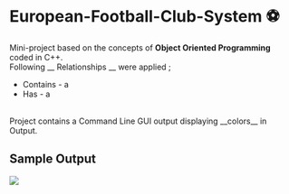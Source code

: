 # European-Football-Club-System ⚽️
Mini-project based on the concepts of **Object Oriented Programming** coded in C++. <br/>
Following __ Relationships __ were applied ;
  * Contains - a
  * Has - a 
<br/>
Project contains a Command Line GUI output displaying __colors__ in Output.

## Sample Output
![](C:\Users\DELL\Pictures\Screenshots)

